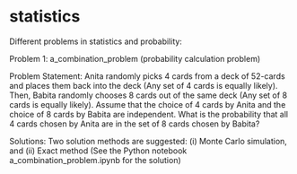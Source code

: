 # statistics

Different problems in statistics and probability:

Problem 1: a_combination_problem (probability calculation problem)

Problem Statement:
Anita randomly picks 4 cards from a deck of 52-cards and places them back into the deck (Any set of 4 cards is equally likely). Then, Babita randomly chooses 8 cards out of the same deck (Any set of 8 cards is equally likely). Assume that the choice of 4 cards by Anita and the choice of 8 cards by Babita are independent. What is the probability that all 4 cards chosen by Anita are in the set of 8 cards chosen by Babita?

Solutions:
Two solution methods are suggested: (i) Monte Carlo simulation, and (ii) Exact method (See the Python notebook a_combination_problem.ipynb for the solution)
